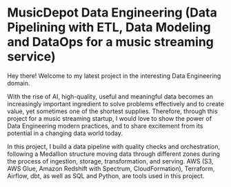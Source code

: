 # MusicDepot Data Engineering (Data Pipelining with ETL, Data Modeling and DataOps for a music streaming service)

Hey there! Welcome to my latest project in the interesting Data Engineering domain.

With the rise of AI, high-quality, useful and meaningful data becomes an increasingly important ingredient to solve problems effectively and to create value, yet sometimes one of the shortest supplies. 
Therefore, through this project for a music streaming startup, I would love to show the power of Data Engineering modern practices, and to share excitement from its potential in a changing data world today.

In this project, I build a data pipeline with quality checks and orchestration, following a Medallion structure moving data through different zones during the process of ingestion, storage, transformation, and serving. AWS (S3, AWS Glue, Amazon Redshift with Spectrum, CloudFormation), Terraform, Airflow, dbt, as well as SQL and Python, are tools used in this project.
